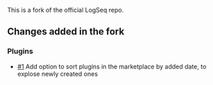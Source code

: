 This is a fork of the official LogSeq repo.

## Changes added in the fork

### Plugins
* [#1](https://github.com/katafrakt/logseq/pull/1) Add option to sort plugins in the marketplace by added date, to explose newly created ones
